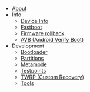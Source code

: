 - [About](/README.md)
- Info
    - [Device Info](/info/device-info.md)
    - [Fastboot](/info/fastboot.md)
    - [Firmware rollback](/info/firmware-rollback.md)
    - [AVB (Android Verify Boot)](/info/avb.md)
- Development
    - [Bootloader](/dev/bootloader.md)
    - [Partitions](/dev/partitions.md)
    - [Metamode](/dev/metamode.md)
    - [Testpoints](/dev/testpoints.md)
    - [TWRP (Custom Recovery)](/dev/twrp.md)
    - [Tools](/dev/tools.md)
